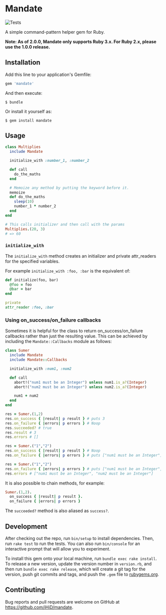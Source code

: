 # Mandate

![Tests](https://github.com/iHiD/mandate/workflows/Tests/badge.svg)

A simple command-pattern helper gem for Ruby.

**Note: As of 2.0.0, Mandate only supports Ruby 3.x. For Ruby 2.x, please use the 1.0.0 release.**

## Installation

Add this line to your application's Gemfile:

```ruby
gem 'mandate'
```

And then execute:

    $ bundle

Or install it yourself as:

    $ gem install mandate

## Usage

```ruby
class Multiplies
  include Mandate

  initialize_with :number_1, :number_2

  def call
    do_the_maths
  end

  # Memoize any method by putting the keyword before it.
  memoize
  def do_the_maths
    sleep(10)
    number_1 * number_2
  end
end

# This calls initializer and then call with the params
Multiplies.(20, 3)
# => 60
```

### `initialize_with`

The `initialize_with` method creates an initializer and private attr_readers for the specified variables.

For example `initialize_with :foo, :bar` is the equivalent of:

```ruby
def initialize(foo, bar)
  @foo = foo
  @bar = bar
end

private
attr_reader :foo, :bar
```

### Using on_success/on_failure callbacks

Sometimes it is helpful for the class to return on_success/on_failure callbacks rather than just the resulting value.
This can be achieved by including the `Mandate::Callbacks` module as follows:

```ruby
class Sumer
  include Mandate
  include Mandate::Callbacks

  initialize_with :num1, :num2

  def call
    abort!("num1 must be an Integer") unless num1.is_a?(Integer)
    abort!("num2 must be an Integer") unless num2.is_a?(Integer)

    num1 + num2
  end
end

res = Sumer.(1,2)
res.on_success { |result| p result } # puts 3
res.on_failure { |errors| p errors } # Noop
res.succeeded? # true
res.result # 3
res.errors # []

res = Sumer.("1","2")
res.on_success { |result| p result } # Noop
res.on_failure { |errors| p errors } # puts ["num1 must be an Integer"]

res = Sumer.("1","2")
res.on_failure { |errors| p errors } # puts ["num1 must be an Integer", "num2 must be an Integer"]
res.errors # ["num1 must be an Integer", "num2 must be an Integer"]
```

It is also possible to chain methods, for example:

```ruby
Sumer.(1,2).
  on_success { |result| p result }.
  on_failure { |errors| p errors }
```

The `succeeded?` method is also aliased as `success?`.

## Development

After checking out the repo, run `bin/setup` to install dependencies. Then, run `rake test` to run the tests. You can also run `bin/console` for an interactive prompt that will allow you to experiment.

To install this gem onto your local machine, run `bundle exec rake install`. To release a new version, update the version number in `version.rb`, and then run `bundle exec rake release`, which will create a git tag for the version, push git commits and tags, and push the `.gem` file to [rubygems.org](https://rubygems.org).

## Contributing

Bug reports and pull requests are welcome on GitHub at https://github.com/iHiD/mandate.
